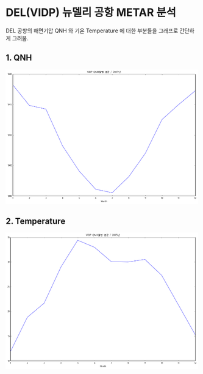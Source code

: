 # DEL(VIDP) 뉴델리 공항 METAR 분석

DEL 공항의 해면기압 QNH 와 기온 Temperature 에 대한 부분들을 그래프로 간단하게 그려봄.

## 1. QNH
![QNH_VIDP](./images/vidp_qnh.png)

## 2. Temperature
![QNH_VIDP](./images/vidp_temp.png)
